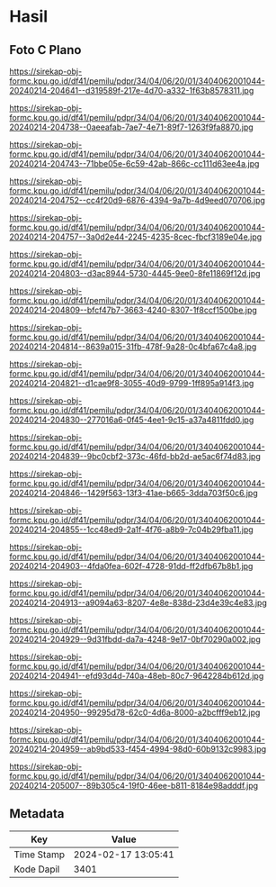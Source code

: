 # Hasil

## Foto C Plano

https://sirekap-obj-formc.kpu.go.id/df41/pemilu/pdpr/34/04/06/20/01/3404062001044-20240214-204641--d319589f-217e-4d70-a332-1f63b8578311.jpg

https://sirekap-obj-formc.kpu.go.id/df41/pemilu/pdpr/34/04/06/20/01/3404062001044-20240214-204738--0aeeafab-7ae7-4e71-89f7-1263f9fa8870.jpg

https://sirekap-obj-formc.kpu.go.id/df41/pemilu/pdpr/34/04/06/20/01/3404062001044-20240214-204743--71bbe05e-6c59-42ab-866c-cc111d63ee4a.jpg

https://sirekap-obj-formc.kpu.go.id/df41/pemilu/pdpr/34/04/06/20/01/3404062001044-20240214-204752--cc4f20d9-6876-4394-9a7b-4d9eed070706.jpg

https://sirekap-obj-formc.kpu.go.id/df41/pemilu/pdpr/34/04/06/20/01/3404062001044-20240214-204757--3a0d2e44-2245-4235-8cec-fbcf3189e04e.jpg

https://sirekap-obj-formc.kpu.go.id/df41/pemilu/pdpr/34/04/06/20/01/3404062001044-20240214-204803--d3ac8944-5730-4445-9ee0-8fe11869f12d.jpg

https://sirekap-obj-formc.kpu.go.id/df41/pemilu/pdpr/34/04/06/20/01/3404062001044-20240214-204809--bfcf47b7-3663-4240-8307-1f8ccf1500be.jpg

https://sirekap-obj-formc.kpu.go.id/df41/pemilu/pdpr/34/04/06/20/01/3404062001044-20240214-204814--8639a015-31fb-478f-9a28-0c4bfa67c4a8.jpg

https://sirekap-obj-formc.kpu.go.id/df41/pemilu/pdpr/34/04/06/20/01/3404062001044-20240214-204821--d1cae9f8-3055-40d9-9799-1ff895a914f3.jpg

https://sirekap-obj-formc.kpu.go.id/df41/pemilu/pdpr/34/04/06/20/01/3404062001044-20240214-204830--277016a6-0f45-4ee1-9c15-a37a4811fdd0.jpg

https://sirekap-obj-formc.kpu.go.id/df41/pemilu/pdpr/34/04/06/20/01/3404062001044-20240214-204839--9bc0cbf2-373c-46fd-bb2d-ae5ac6f74d83.jpg

https://sirekap-obj-formc.kpu.go.id/df41/pemilu/pdpr/34/04/06/20/01/3404062001044-20240214-204846--1429f563-13f3-41ae-b665-3dda703f50c6.jpg

https://sirekap-obj-formc.kpu.go.id/df41/pemilu/pdpr/34/04/06/20/01/3404062001044-20240214-204855--1cc48ed9-2a1f-4f76-a8b9-7c04b29fba11.jpg

https://sirekap-obj-formc.kpu.go.id/df41/pemilu/pdpr/34/04/06/20/01/3404062001044-20240214-204903--4fda0fea-602f-4728-91dd-ff2dfb67b8b1.jpg

https://sirekap-obj-formc.kpu.go.id/df41/pemilu/pdpr/34/04/06/20/01/3404062001044-20240214-204913--a9094a63-8207-4e8e-838d-23d4e39c4e83.jpg

https://sirekap-obj-formc.kpu.go.id/df41/pemilu/pdpr/34/04/06/20/01/3404062001044-20240214-204929--9d31fbdd-da7a-4248-9e17-0bf70290a002.jpg

https://sirekap-obj-formc.kpu.go.id/df41/pemilu/pdpr/34/04/06/20/01/3404062001044-20240214-204941--efd93d4d-740a-48eb-80c7-9642284b612d.jpg

https://sirekap-obj-formc.kpu.go.id/df41/pemilu/pdpr/34/04/06/20/01/3404062001044-20240214-204950--99295d78-62c0-4d6a-8000-a2bcfff9eb12.jpg

https://sirekap-obj-formc.kpu.go.id/df41/pemilu/pdpr/34/04/06/20/01/3404062001044-20240214-204959--ab9bd533-f454-4994-98d0-60b9132c9983.jpg

https://sirekap-obj-formc.kpu.go.id/df41/pemilu/pdpr/34/04/06/20/01/3404062001044-20240214-205007--89b305c4-19f0-46ee-b811-8184e98adddf.jpg


## Metadata

| Key        | Value               |
| ---------- | ------------------- |
| Time Stamp | 2024-02-17 13:05:41 |
| Kode Dapil | 3401                |



